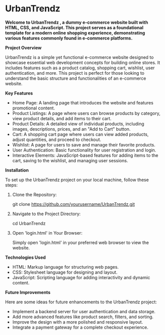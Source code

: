 
# UrbanTrendz

<b>Welcome to UrbanTrendz , a dummy e-commerce website built with HTML, CSS, and JavaScript. This project serves as a foundational template for a modern online shopping experience, demonstrating various features commonly found in e-commerce platforms.</b>

<b> Project Overview</b>

UrbanTrendz is a simple yet functional e-commerce website designed to showcase essential web development concepts for building online stores. It includes features such as a product catalog, shopping cart, wishlist, user authentication, and more. This project is perfect for those looking to understand the basic structure and functionalities of an e-commerce website.

<b> Key Features</b>

- Home Page: A landing page that introduces the website and features promotional content.
- Product Listings: A page where users can browse products by category, view product details, and add items to their cart.
- Product Details: A detailed view of individual products, including images, descriptions, prices, and an "Add to Cart" button.
- Cart: A shopping cart page where users can view added products, adjust quantities, and proceed to checkout.
- Wishlist: A page for users to save and manage their favorite products.
- User Authentication: Basic functionality for user registration and login.
- Interactive Elements: JavaScript-based features for adding items to the cart, saving to the wishlist, and managing user sessions.



<b>Installation</b>

To set up the UrbanTrendz project on your local machine, follow these steps:

1. Clone the Repository:

   git clone https://github.com/yourusername/UrbanTrendz.git
   

2. Navigate to the Project Directory:

   cd UrbanTrendz
  

3. Open 'login.html' in Your Browser:

   Simply open 'login.html' in your preferred web browser to view the website.


 <b>Technologies Used</b>

- HTML: Markup language for structuring web pages.
- CSS: Stylesheet language for designing and layout.
- JavaScript: Scripting language for adding interactivity and dynamic content.

<b> Future Improvements</b>

Here are some ideas for future enhancements to the UrbanTrendz project:

- Implement a backend server for user authentication and data storage.
- Add more advanced features like product search, filters, and sorting.
- Improve the design with a more polished and responsive layout.
- Integrate a payment gateway for a complete checkout experience.
